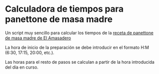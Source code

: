# Calculadora de tiempos para panettone de masa madre

Un script muy sencillo para calcular los tiempos de la [receta de panettone de masa madre de El Amasadero](blog.elamasadero.com/panettone-perfecto-de-masa-madre-en-seis-pasos/)

La hora de inicio de la preparación se debe introducir en el formato H:M (6:30, 17:15, 20:00, etc.).

Las horas para el resto de pasos se calculan a partir de la hora introducida del día en curso.